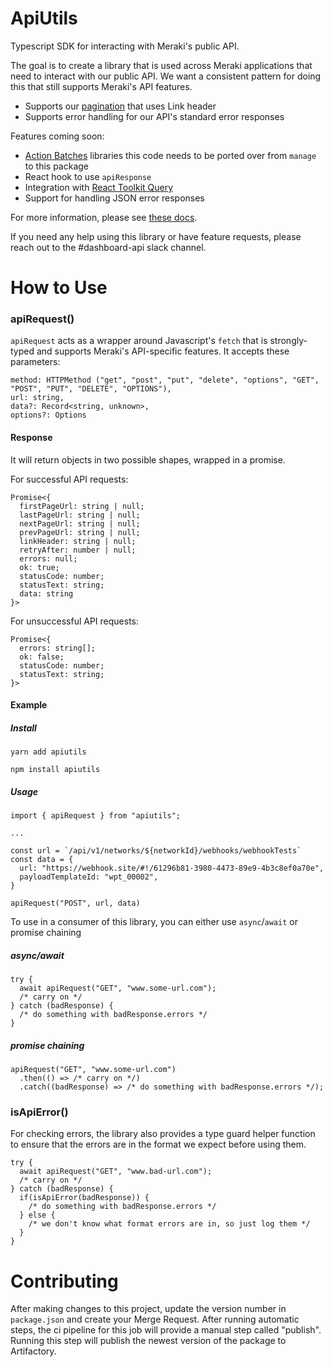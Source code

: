 # ApiUtils

Typescript SDK for interacting with Meraki's public API.

The goal is to create a library that is used across Meraki applications that need to interact with our public API. We want a consistent pattern for doing this that still supports Meraki's API features.
- Supports our [pagination](https://docs.ikarem.io/display/ENG/Pagination+in+the+Dashboard+API) that uses Link header
- Supports error handling for our API's standard error responses

Features coming soon:
- [Action Batches](https://docs.ikarem.io/display/ENG/Actions%2C+Entities%2C+and+Batches) libraries this code needs to be ported over from `manage` to this package
- React hook to use `apiResponse`
- Integration with [React Toolkit Query](https://docs.ikarem.io/display/EngMSTeam/How+to%3A+rtk-query+and+mkiredux)
- Support for handling JSON error responses

For more information, please see [these docs](https://docs.ikarem.io/display/ENG/Javascript+SDK+for+Making+API+Requests).

If you need any help using this library or have feature requests, please reach out to the #dashboard-api slack channel.
# How to Use
### apiRequest()
`apiRequest` acts as a wrapper around Javascript's `fetch` that is strongly-typed and supports Meraki's API-specific features. It accepts these parameters:
```
method: HTTPMethod ("get", "post", "put", "delete", "options", "GET", "POST", "PUT", "DELETE", "OPTIONS"),
url: string,
data?: Record<string, unknown>,
options?: Options
```

#### Response
It will return objects in two possible shapes, wrapped in a promise.

For successful API requests:
```
Promise<{
  firstPageUrl: string | null;
  lastPageUrl: string | null;
  nextPageUrl: string | null;
  prevPageUrl: string | null;
  linkHeader: string | null;
  retryAfter: number | null;
  errors: null;
  ok: true;
  statusCode: number;
  statusText: string;
  data: string
}>
```

For unsuccessful API requests:
```
Promise<{
  errors: string[];
  ok: false;
  statusCode: number;
  statusText: string;
}>
```
#### Example
##### Install
```
yarn add apiutils
```
```
npm install apiutils
```

##### Usage
```
import { apiRequest } from "apiutils";

...

const url = `/api/v1/networks/${networkId}/webhooks/webhookTests`
const data = {
  url: "https://webhook.site/#!/61296b81-3980-4473-89e9-4b3c8ef0a70e",
  payloadTemplateId: "wpt_00002",
}

apiRequest("POST", url, data)
```

To use in a consumer of this library, you can either use `async`/`await` or promise chaining
##### async/await
```
try {
  await apiRequest("GET", "www.some-url.com");
  /* carry on */
} catch (badResponse) {
  /* do something with badResponse.errors */
}
```
##### promise chaining
```
apiRequest("GET", "www.some-url.com")
  .then(() => /* carry on */)
  .catch((badResponse) => /* do something with badResponse.errors */);
```
### isApiError()
For checking errors, the library also provides a type guard helper function to ensure that the errors are in the format we expect before using them.
```
try {
  await apiRequest("GET", "www.bad-url.com");
  /* carry on */
} catch (badResponse) {
  if(isApiError(badResponse)) {
    /* do something with badResponse.errors */
  } else {
    /* we don't know what format errors are in, so just log them */
  }
}
```

# Contributing
After making changes to this project, update the version number in `package.json` and create your Merge Request.
After running automatic steps, the ci pipeline for this job will provide a manual step called "publish".
Running this step will publish the newest version of the package to Artifactory.
